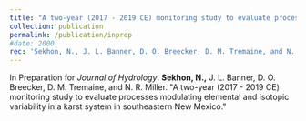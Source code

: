 ```yaml
---
title: "A two-year (2017 - 2019 CE) monitoring study to evaluate processes modulating elemental and isotopic variability in a karst system in southeastern New Mexico."
collection: publication
permalink: /publication/inprep
#date: 2000
rec: 'Sekhon, N., J. L. Banner, D. O. Breecker, D. M. Tremaine, and N. R. Miller. &quot;A two-year (2017 - 2019 CE) monitoring study to evaluate processes modulating elemental and isotopic variability in a karst system in southeastern New Mexico.&quot; <i>Journal of Hydrology</i>.'
---
```


In Preparation for <i>Journal of Hydrology</i>. **Sekhon, N.,** J. L. Banner, D. O. Breecker, D. M. Tremaine, and N. R. Miller. &quot;A two-year (2017 - 2019 CE) monitoring study to evaluate processes modulating elemental and isotopic variability in a karst system in southeastern New Mexico.&quot; 

